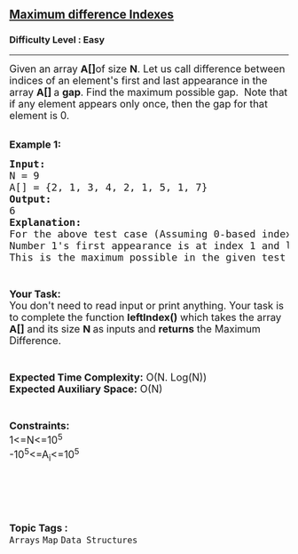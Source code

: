 <h2><a href="https://www.geeksforgeeks.org/problems/maximum-difference-10429/1?page=1&category=Map&difficulty=Easy&status=unsolved&sortBy=submissions">Maximum difference Indexes</a></h2><h3>Difficulty Level : Easy</h3><hr><div class="problems_problem_content__Xm_eO"><p><span style="font-size: 18px;">Given an array <strong>A[]</strong>of size <strong>N</strong>. Let us call difference between indices of an element's first and last appearance in the array <strong>A[] </strong>a <strong>gap</strong>. Find the maximum possible gap.&nbsp; Note that if any element appears only once, then the gap for that element is 0.</span><br>&nbsp;</p>
<p><span style="font-size: 18px;"><strong>Example 1:</strong></span></p>
<pre><span style="font-size: 18px;"><strong>Input:</strong>
N = 9
A[] = {2, 1, 3, 4, 2, 1, 5, 1, 7}
<strong>Output:</strong>
6
<strong>Explanation:</strong>
For the above test case (Assuming 0-based indexing): <br>Number 1's first appearance is at index 1 and last appearance is at index 7. This implies gap is 7-1=6
This is the maximum possible in the given test case.</span></pre>
<p>&nbsp;</p>
<p><span style="font-size: 18px;"><strong>Your Task:&nbsp;&nbsp;</strong><br>You don't need to read input or print anything. Your task is to complete the function&nbsp;<strong>leftIndex()</strong>&nbsp;which takes the array <strong>A[]</strong> and its size <strong>N </strong>as inputs and <strong>returns</strong> the Maximum Difference.</span></p>
<p>&nbsp;</p>
<p><span style="font-size: 18px;"><strong>Expected Time Complexity:</strong> O(N. Log(N))<br><strong>Expected Auxiliary Space:</strong> O(N)</span></p>
<p>&nbsp;</p>
<p><span style="font-size: 18px;"><strong>Constraints:</strong><br>1&lt;=N&lt;=10<sup>5</sup><br>-10<sup>5</sup>&lt;=A<sub>i</sub>&lt;=10<sup>5</sup></span></p>
<p>&nbsp;</p>
<p>&nbsp;</p></div><br><p><span style=font-size:18px><strong>Topic Tags : </strong><br><code>Arrays</code>&nbsp;<code>Map</code>&nbsp;<code>Data Structures</code>&nbsp;
